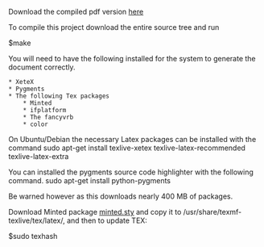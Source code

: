 Download the compiled pdf version [here](https://github.com/Debdut/vala-guide/blob/master/downloads/The-Vala-Guide.pdf?raw=true)

To compile this project download the entire source tree and run

$make

You will need to have the following installed for the system to generate the document correctly.

	* XeteX
	* Pygments
	* The following Tex packages
		* Minted
		* ifplatform
		* The fancyvrb
		* color

On Ubuntu/Debian the necessary Latex packages can be installed with the command
sudo apt-get install texlive-xetex texlive-latex-recommended texlive-latex-extra

You can installed the pygments source code highlighter with the following command.
sudo apt-get install python-pygments

Be warned however as this downloads nearly 400 MB of packages.

Download Minted package [minted.sty](https://code.google.com/p/minted/downloads/list) and copy it to /usr/share/texmf-texlive/tex/latex/, and then to update TEX:

$sudo texhash
